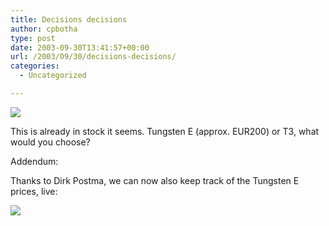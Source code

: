 ```yaml
---
title: Decisions decisions
author: cpbotha
type: post
date: 2003-09-30T13:41:57+00:00
url: /2003/09/30/decisions-decisions/
categories:
  - Uncategorized

---
```

[![][1]][2]

This is already in stock it seems. Tungsten E (approx. EUR200) or T3, what would you choose?

Addendum:
  
Thanks to Dirk Postma, we can now also keep track of the Tungsten E prices, live:

[![][3]][4]

 [1]: http://www.pricewatch.info/item/17426/png/?n=5
 [2]: http://www.pricewatch.info/item/17426/
 [3]: http://www.pricewatch.info/item/17461/png/?n=5
 [4]: http://www.pricewatch.info/item/17461/
